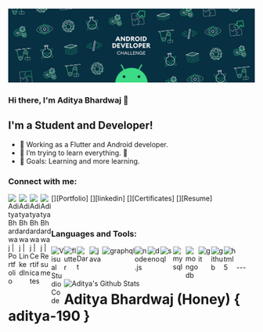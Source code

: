 ![](profile.gif)

### Hi there, I'm Aditya Bhardwaj 👋

## I'm a Student and Developer!

- 🔭 Working as a Flutter and Android developer.
- 🌱 I’m trying to learn everything. 🤣
- 🥅 Goals: Learning and more learning.

### Connect with me:

[<img align="left" alt="Aditya Bhardwaj | Portfolio" width="22px" src="" />][Portfolio]
[<img align="left" alt="Aditya Bhardwaj | LinkedIn" width="22px" src="" />][linkedin]
[<img align="left" alt="Aditya Bhardwaj | Certificates" width="22px" src="" />][Certificates]
[<img align="left" alt="Aditya Bhardwaj | Resume" width="22px" src="" />][Resume]

<br />

### Languages and Tools:

<img align="left" alt="Visual Studio Code" width="26px" src="" />

<img align="left" alt="flutter" width="26px" src="" />

<img align="left" alt="Dart" width="26px" src="" />

<img align="left" alt="java" width="26px" src="" />

<img align="left" alt="graphql" width="" />

<img align="left" alt="node.js" width="26px" src="" />

<img align="left" alt="deno" width="26px" src="" />

<img align="left" alt="sql" width="26px" src="" />

<img align="left" alt="mysql" width="26px" src="" />

<img align="left" alt="mongodb" width="26px" src="" />

<img align="left" alt="git" width="26px" src="" />

<img align="left" alt="github" width="26px" src="" />

<img align="left" alt="html5" width="26px" src="" />
<br />
<br />
---
<img align="left" alt="Aditya's Github Stats" src="https://github-readme-stats.aditya-190.vercel.app/api?username=aditya-190&show_icons=true&hide_border=true" />

# Aditya Bhardwaj (Honey) { aditya-190 }
